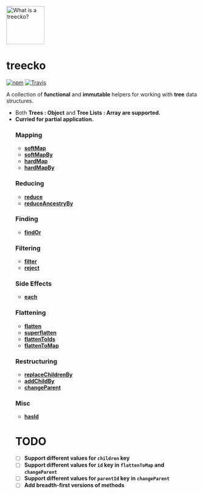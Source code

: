 <img
  alt="What is a treecko?"
  width="100"
  height="100"
  src="http://vignette3.wikia.nocookie.net/pokemontowerdefense3/images/c/c1/Treecko.jpg/revision/latest?cb=20140803080131"
/>

# treecko

[![npm](https://img.shields.io/npm/v/treecko.svg?style=flat-square)](https://www.npmjs.com/package/treecko)
[![Travis](https://img.shields.io/travis/nickjohnson-dev/treecko.svg?style=flat-square)](https://travis-ci.org/nickjohnson-dev/treecko)

A collection of **functional** and **immutable** helpers for working with **tree** data structures.

- Both **Trees : Object** and **Tree Lists : Array<Object>** are supported.
- **Curried** for partial application.

### Mapping

- [softMap](docs/softMap.md)
- [softMapBy](docs/softMapBy.md)
- [hardMap](docs/hardMap.md)
- [hardMapBy](docs/hardMapBy.md)


### Reducing

- [reduce](docs/reduce.md)
- [reduceAncestryBy](docs/reduceAncestryBy.md)


### Finding

- [findOr](docs/findOr.md)


### Filtering

- [filter](docs/filter.md)
- [reject](docs/reject.md)


### Side Effects

- [each](docs/each.md)


### Flattening

- [flatten](docs/flatten.md)
- [superflatten](docs/superflatten.md)
- [flattenToIds](docs/flattenToIds.md)
- [flattenToMap](docs/flattenToMap.md)


### Restructuring

- [replaceChildrenBy](docs/replaceChildrenBy.md)
- [addChildBy](docs/addChildBy.md)
- [changeParent](docs/changeParent.md)


### Misc

- [hasId](docs/hasId.md)


# TODO

- [ ] Support different values for `children` key
- [ ] Support different values for `id` key in `flattenToMap` and `changeParent`
- [ ] Support different values for `parentId` key in `changeParent`
- [ ] Add breadth-first versions of methods
